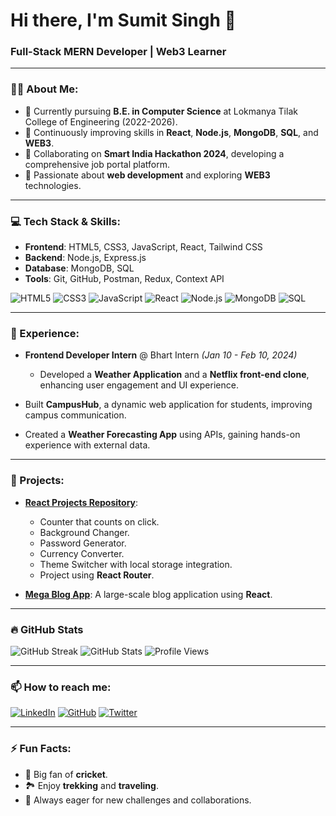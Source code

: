# Hi there, I'm Sumit Singh 👋

### Full-Stack MERN Developer | Web3 Learner

---

### 🧑‍💻 About Me:
- 🔭 Currently pursuing **B.E. in Computer Science** at Lokmanya Tilak College of Engineering (2022-2026).
- 🌱 Continuously improving skills in **React**, **Node.js**, **MongoDB**, **SQL**, and **WEB3**.
- 🤝 Collaborating on **Smart India Hackathon 2024**, developing a comprehensive job portal platform.
- 🚀 Passionate about **web development** and exploring **WEB3** technologies.

---

### 💻 Tech Stack & Skills:
- **Frontend**: HTML5, CSS3, JavaScript, React, Tailwind CSS
- **Backend**: Node.js, Express.js
- **Database**: MongoDB, SQL
- **Tools**: Git, GitHub, Postman, Redux, Context API

![HTML5](https://img.shields.io/badge/-HTML5-E34F26?logo=html5&logoColor=white&style=for-the-badge)
![CSS3](https://img.shields.io/badge/-CSS3-1572B6?logo=css3&logoColor=white&style=for-the-badge)
![JavaScript](https://img.shields.io/badge/-JavaScript-F7DF1E?logo=javascript&logoColor=black&style=for-the-badge)
![React](https://img.shields.io/badge/-React-61DAFB?logo=react&logoColor=black&style=for-the-badge)
![Node.js](https://img.shields.io/badge/-Node.js-339933?logo=node.js&logoColor=white&style=for-the-badge)
![MongoDB](https://img.shields.io/badge/-MongoDB-47A248?logo=mongodb&logoColor=white&style=for-the-badge)
![SQL](https://img.shields.io/badge/-SQL-4479A1?logo=sql&logoColor=white&style=for-the-badge)

---

### 💼 Experience:
- **Frontend Developer Intern** @ Bhart Intern _(Jan 10 - Feb 10, 2024)_
  - Developed a **Weather Application** and a **Netflix front-end clone**, enhancing user engagement and UI experience.
  
- Built **CampusHub**, a dynamic web application for students, improving campus communication.
- Created a **Weather Forecasting App** using APIs, gaining hands-on experience with external data.

---

### 🚀 Projects:
- **[React Projects Repository](https://github.com/18-sumit/React)**:
  - Counter that counts on click.
  - Background Changer.
  - Password Generator.
  - Currency Converter.
  - Theme Switcher with local storage integration.
  - Project using **React Router**.

- **[Mega Blog App](https://github.com/18-sumit/12MegaBlog)**: A large-scale blog application using **React**.


---

### 🔥 GitHub Stats
![GitHub Streak](https://streak-stats.demolab.com/?user=18-sumit&theme=tokyonight&hide_border=true&v=2)
![GitHub Stats](https://github-readme-stats.vercel.app/api?username=18-sumit&show_icons=true&theme=tokyonight&hide_border=true&v=2)
![Profile Views](https://komarev.com/ghpvc/?username=18-sumit&color=blue&style=flat)

---

### 📫 How to reach me:
[![LinkedIn](https://img.shields.io/badge/LinkedIn-0077B5?logo=linkedin&logoColor=white)](https://www.linkedin.com/in/sumit-singh-721aa1254/)
[![GitHub](https://img.shields.io/badge/GitHub-181717?logo=github&logoColor=white)](https://github.com/18-sumit)
[![Twitter](https://img.shields.io/badge/Twitter-1DA1F2?logo=twitter&logoColor=white)](https://x.com/SUMITSI52826592)

---

### ⚡ Fun Facts:
- 🏏 Big fan of **cricket**.
- 🏞️ Enjoy **trekking** and **traveling**.
- 🎯 Always eager for new challenges and collaborations.
